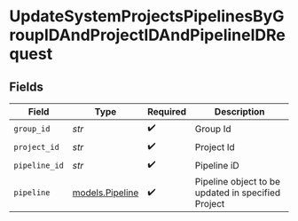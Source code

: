 # UpdateSystemProjectsPipelinesByGroupIDAndProjectIDAndPipelineIDRequest


## Fields

| Field                                              | Type                                               | Required                                           | Description                                        |
| -------------------------------------------------- | -------------------------------------------------- | -------------------------------------------------- | -------------------------------------------------- |
| `group_id`                                         | *str*                                              | :heavy_check_mark:                                 | Group Id                                           |
| `project_id`                                       | *str*                                              | :heavy_check_mark:                                 | Project Id                                         |
| `pipeline_id`                                      | *str*                                              | :heavy_check_mark:                                 | Pipeline iD                                        |
| `pipeline`                                         | [models.Pipeline](../models/pipeline.md)           | :heavy_check_mark:                                 | Pipeline object to be updated in specified Project |